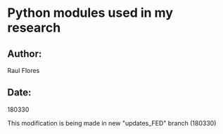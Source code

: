 # Python modules used in my research

## Author:
Raul Flores

## Date:
180330

This modification is being made in new "updates_FED" branch (180330)
